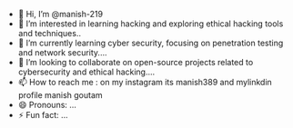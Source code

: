 - 👋 Hi, I’m @manish-219
- 👀 I’m interested in learning hacking and exploring ethical hacking tools and techniques..
- 🌱 I’m currently learning cyber security, focusing on penetration testing and network security....
- 💞️ I’m looking to collaborate  on open-source projects related to cybersecurity and ethical hacking....
- 📫 How to reach me : on my instagram its manish389 and mylinkdin profile manish goutam
- 😄 Pronouns: ...
- ⚡ Fun fact: ...

<!---
manish-219/manish-219 is a ✨ special ✨ repository because its `README.md` (this file) appears on your GitHub profile.
You can click the Preview link to take a look at your changes.
--->

